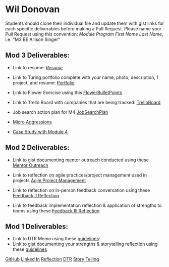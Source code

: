 # Wil Donovan

Students should clone their individual file and update them with gist links for each specific deliverables before making a Pull Request. Please name your Pull Request using this convention: *Module Program First Name Last Name*, i.e. "M3 BE Allison Singer"

## Mod 3 Deliverables:

* Link to resume:
*[Resume](https://www.canva.com/design/DACetRglmCo/-PfRc8tKbbgY5AjdheJD3A/view?utm_content=DACetRglmCo&utm_campaign=designshare&utm_medium=link&utm_source=sharebutton)*

* Link to Turing portfolio complete with your name, photo, description, 1 project, and resume:
[Portfolio](https://www.turing.io/alumni/wil-donovan)

* Link to Flower Exercise using this 
[FlowerBulletPoints](https://gist.github.com/swdonovan/b2f78737886223c3d3d00d7956a5b1fb)

* Link to Trello Board with companies that are being tracked: 
[TrelloBoard](https://trello.com/b/c7DmSUyZ/job-tracker)

* Job search action plan for M4 
[JobSearchPlan](https://gist.github.com/swdonovan/75a6ebce458a6ee1f8d7e2a8b8d56fbb)

* [Micro Aggressions](https://gist.github.com/swdonovan/1ddf9b94c6fa7640961d06d7a67dc8cd)

* [Case Study with Module 4](https://gist.github.com/swdonovan/02b75e381352cda9754251631179936a)

## Mod 2 Deliverables:
* Link to gist documenting mentor outreach conducted using these [Mentor Outreach](https://gist.github.com/swdonovan/765911c28966de67deaf2c76c366e0e9)

* Link to reflection on agile practices/project management used in projects
[Agile Project Management](https://gist.github.com/swdonovan/5aab95d25ae4aa4f2a33f9d25bc6c260)


* Link to reflection on in-person feedback conversation using these [Feedback II Reflection](https://gist.github.com/swdonovan/5863b3752f565acdd5af19896f987ee4)

* Link to feedback implementation reflection & application of strengths to teams using these [Feedback III Reflection](https://gist.github.com/swdonovan/d577a4f9259bb31c9962fec1eef82bf3)


## Mod 1 Deliverables:
* Link to DTR Memo using these [guidelines](https://github.com/turingschool/career-development-curriculum/blob/master/module_one/dtr_guidelines_memo.md):
* Link to gist documenting your strengths & storytelling reflection using these [guidelines](https://github.com/turingschool/career-development-curriculum/blob/master/module_one/strengths_storytelling_reflection.md)

[GitHub](https://github.com/swdonovan)
[Linked In](https://www.linkedin.com/in/wildonovan/)
[Reflection](https://gist.github.com/swdonovan/1371d3ae879dda761092176b03873427)
[DTR](https://gist.github.com/swdonovan/06e414441cf71f646be6847467629fac)
[Story Telling](https://gist.github.com/swdonovan/2ce9e44692361a34fcc765363ee7e305)
